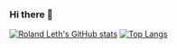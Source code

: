 ### Hi there 👋

[![Roland Leth's GitHub stats](https://github-readme-stats.vercel.app/api?username=rolandleth&count_private=true&show_icons=true&hide_title=true&line_height=26&theme=dracula)](https://github.com/rolandleth)
[![Top Langs](https://github-readme-stats.vercel.app/api/top-langs/?username=rolandleth&layout=compact&theme=dracula)](https://github.com/rolandleth)
